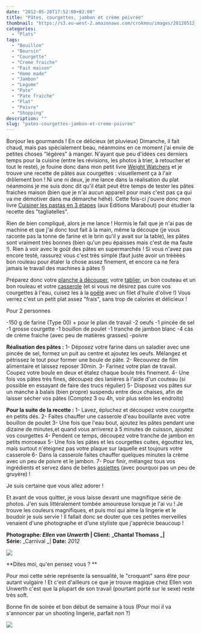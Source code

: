 ```yaml
---
date: "2012-05-20T17:52:00+02:00"
title: "Pâtes, courgettes, jambon et crème poivrée"
thumbnail: "https://s3.eu-west-2.amazonaws.com/crokmou/images/20120512_pates_fraiches_courgettes_jambon_sauce_boursin_poivre_35.jpg"
categories:
  - "Plats"
tags:
  - "Bouillon"
  - "Boursin"
  - "Courgette"
  - "Creme fraiche"
  - "Fait maison"
  - "Home made"
  - "Jambon"
  - "Legume"
  - "Pate"
  - "Pate fraiche"
  - "Plat"
  - "Poivre"
  - "Shopping"
description: ""
slug: "pates-courgettes-jambon-et-creme-poivree"
---
```


Bonjour les gourmands ! En ce délicieux (et pluvieux) Dimanche, il fait chaud, mais pas spécialement beau, néanmoins en ce moment j'ai envie de petites choses "légères" à manger. N'ayant que peu d'idées ces derniers temps pour la cuisine (entre les révisions, les photos à trier, à retoucher et tout le reste), je fouine donc dans mon petit livre [Weight Watchers](http://www.marabout.com/livre-mon-cours-de-cuisine-weight-watchers-collectif-366060.html) et je trouve une recette de pâtes aux courgettes : visuellement ça à l'air drôlement bon ! Ni une ni deux, je me lance dans la réalisation du plat néanmoins je me suis donc dit qu'il était peut être temps de tester les pâtes fraiches maison (bien que je n'ai aucun appareil pour mais c'est pas ça qui va me démotiver dans ma démarche héhé). Cette fois-ci j'ouvre donc mon livre [Cuisiner les pastas en 3 étapes](http://www.marabout.com/livre-cuisiner-les-pasta-en-3-atapes-collectif-380971.html) (aux Editions Marabout) pour étudier la recette des "tagliatelles". 

Rien de bien compliqué, alors je me lance ! Hormis le fait que je n'ai pas de machine et que j'ai donc tout fait à la main, même la découpe (je vous raconte pas la tonne de farine et le brin qu'il y avait sur la table), les pâtes sont vraiment très bonnes (bien qu'un peu épaisses mais c'est de ma faute !). Rien à voir avec le goût des pâtes en supermarchés ! Si vous n'avez pas encore testé, rassurez vous c'est très simple (faut juste avoir un trèèèès bon rouleau pour étaler la chose assez finement, et encore ca ne fera jamais le travail des machines à pâtes !)

Préparez donc votre [planche à découper](http://www.blogger.com/%22http://www.rueducommerce.fr/m/pl/malid:4820408%20%22), votre [tablier](http://www.rueducommerce.fr/m/pl/malid:261), un bon couteau et un bon rouleau et votre [casserole](http://www.rueducommerce.fr/m/pl/malid:115) (et si vous ne désirez pas cuire vos courgettes à l'eau, cuisez les à la [poêle](http://www.rueducommerce.fr/m/pl/malid:4769951) avec un filet d'huile d'olive !) Vous verrez c'est un petit plat assez "frais", sans trop de calories et délicieux !

Pour 2 personnes

-150 g de farine (Type 00) + pour le plan de travail -2 oeufs -1 pincée de sel -1 grosse courgette -1 bouillon de poulet -1 tranche de jambon blanc -4 càs de crème fraiche (avec peu de matières grasses) -poivre

**Réalisation des pâtes :** 1- Déposez votre farine dans un saladier avec une pincée de sel, formez un puit au centre et ajoutez les oeufs. Mélangez et pétrissez le tout pour former une boule de pâte. 2- Recouvrez de film alimentaire et laissez reposer 30min. 3- Farinez votre plan de travail. Coupez votre boule en deux et étalez chaque boule très finement. 4- Une fois vos pâtes très fines, découpez des lanières à l'aide d'un couteau (si possible en essayant de faire des trucs régulier) 5- Disposez vos pâtes sur un manche à balais (bien propre) suspendu entre deux chaises, afin de laisser sécher vos pâtes (Comptez 3 ou 4h, voir plus selon les endroits)

**Pour la suite de la recette :** 1- Lavez, épluchez et découpez votre courgette en petits dés. 2- Faites chauffer une casserole d'eau bouillante avec votre bouillon de poulet 3- Une fois que l'eau bout, ajoutez les pâtes pendant une dizaine de minutes,et quand vous arriverez à 5 minutes de cuisson, ajoutez vos courgettes 4- Pendent ce temps, découpez votre tranche de jambon en petits morceaux 5- Une fois les pâtes et les courgettes cuites, égouttez les, mais surtout n'éteignez pas votre plaque sur laquelle est toujours votre casserole 6- Dans la casserole faites chauffer quelques minutes la crème avec un peu de poivre et le jambon. 7- Pour finir, mélangez tous vos ingrédients et servez dans de belles [assiettes](http://www.rueducommerce.fr/m/pl/malid:4769879) (avec pourquoi pas un peu de gruyère) !

Je suis certaine que vous allez adorer !

Et avant de vous quitter, je vous laisse devant une magnifique série de photos. J'en suis littéralement tombée amoureuse lorsque je l'ai vu ! Je trouve les couleurs magnifiques, et puis moi qui aime la lingerie et le boudoir je suis servie ! Il fallait donc se douter que ces petites merveilles venaient d'une photographe et d'une styliste que j'apprécie beaucoup !

**Photographe: **_Ellen von Unwerth_** | ****Client:** _Chantal Thomass _| **Série****:** _Carnival _| **Date:** _2012_

[![](http://2.bp.blogspot.com/-Xr9COOdNU3I/T7kfd2pVzSI/AAAAAAAACbI/FR61-dxMYu8/s1600/Chantal-Thomass-20120511.jpg)](http://2.bp.blogspot.com/-Xr9COOdNU3I/T7kfd2pVzSI/AAAAAAAACbI/FR61-dxMYu8/s1600/Chantal-Thomass-20120511.jpg)

**Dites moi, qu'en pensez vous ? **

Pour moi cette série représente la sensualité, le "croquant" sans être pour autant vulgaire ! Et c'est d'ailleurs ce que je trouve magique chez Ellen von Unwerth c'est que la plupart de son travail (pourtant porté sur le sexe) reste très soft.

Bonne fin de soirée et bon début de semaine à tous (Pour moi il va s'annoncer par un shooting lingerie, parfait non ?)

[![](http://4.bp.blogspot.com/-2bLosyMFac4/TxhFg0sR2dI/AAAAAAAABec/Mzg1OnlXUmM/s1600/Signature+copie.jpg)](http://4.bp.blogspot.com/-2bLosyMFac4/TxhFg0sR2dI/AAAAAAAABec/Mzg1OnlXUmM/s1600/Signature+copie.jpg)